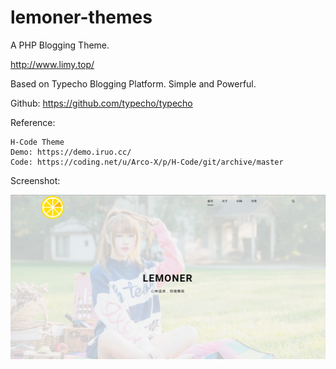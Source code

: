 # lemoner-themes
A PHP Blogging Theme.

http://www.limy.top/

Based on Typecho Blogging Platform. Simple and Powerful.

Github: https://github.com/typecho/typecho

Reference: 

    H-Code Theme 
    Demo: https://demo.iruo.cc/
    Code: https://coding.net/u/Arco-X/p/H-Code/git/archive/master

Screenshot:

![image](https://raw.githubusercontent.com/lemoner20/lemoner-themes/master/usr/themes/lemoner/screenshot.png)
